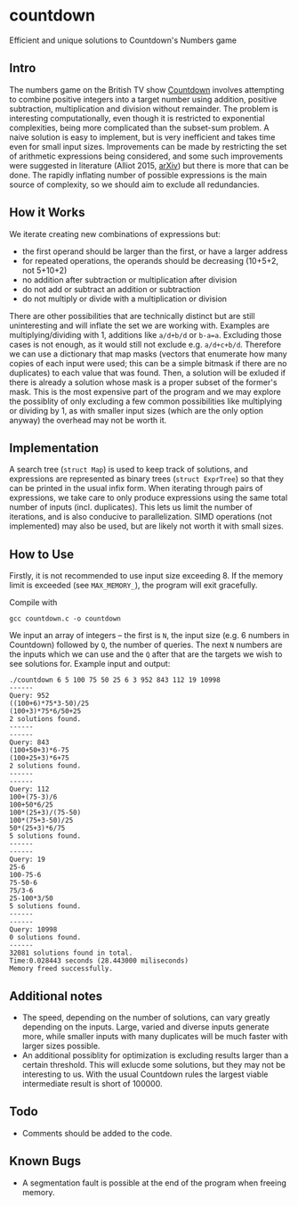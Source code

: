 # countdown
Efficient and unique solutions to Countdown's Numbers game

## Intro
The numbers game on the British TV show [Countdown](https://en.wikipedia.org/wiki/Countdown_(game_show))
involves attempting to combine positive integers into a target number
using addition, positive subtraction, multiplication and division
without remainder. The problem is interesting computationally, even though
it is restricted to exponential complexities, being more complicated than
the subset-sum problem. A naive solution is easy to implement, but is
very inefficient and takes time even for small input sizes. Improvements
can be made by restricting the set of arithmetic expressions being considered,
and some such improvements were suggested in literature (Alliot 2015,
[arXiv](https://arxiv.org/abs/1502.05450)) but there is more that can be done.
The rapidly inflating number of possible expressions is the main source
of complexity, so we should aim to exclude all redundancies.

## How it Works
We iterate creating new combinations of expressions but:
- the first operand should be larger than the first, or have a larger address
- for repeated operations, the operands should be decreasing (10+5+2, not 5+10+2)
- no addition after subtraction or multiplication after division
- do not add or subtract an addition or subtraction
- do not multiply or divide with a multiplication or division

There are other possibilities that are technically distinct but are still 
uninteresting and will inflate the set we are working with. Examples are
multiplying/dividing with 1, additions like `a/d+b/d` or `b-a=a`.
Excluding those cases is not enough, as it would still not exclude e.g. `a/d+c+b/d`.
Therefore we can use a dictionary that map masks (vectors that enumerate
how many copies of each input were used; this can be a simple bitmask if
there are no duplicates) to each value that was found.
Then, a solution will be exluded if there is already a solution
whose mask is a proper subset of the former's mask.
This is the most expensive part of the program and we may explore the possiblity
of only excluding a few common possibilities like multiplying or dividing by
1, as with smaller input sizes (which are the only option anyway) the
overhead may not be worth it.

## Implementation
A search tree (`struct Map`) is used to keep track of solutions, and 
expressions are represented as binary trees (`struct ExprTree`) so that 
they can be printed in the usual infix form. When iterating through pairs
of expressions, we take care to only produce expressions using the same 
total number of inputs (incl. duplicates). This lets us limit the number
of iterations, and is also conducive to parallelization. SIMD operations
(not implemented) may also be used, but are likely not worth it with 
small sizes.

## How to Use
Firstly, it is not recommended to use input size exceeding 8. If
the memory limit is exceeded (see `MAX_MEMORY_`), the program will exit gracefully.

Compile with 
```
gcc countdown.c -o countdown
```
We input an array of integers &ndash; the first is `N`, the input size
(e.g. 6 numbers in Countdown) followed by `Q`, the number of queries.
The next `N` numbers are the inputs which we can use and the `Q` after that
are the targets we wish to see solutions for. Example input and output:
```
./countdown 6 5 100 75 50 25 6 3 952 843 112 19 10998
------
Query: 952
((100+6)*75*3-50)/25
(100+3)*75*6/50+25
2 solutions found.
------
------
Query: 843
(100+50+3)*6-75
(100+25+3)*6+75
2 solutions found.
------
------
Query: 112
100+(75-3)/6
100+50*6/25
100*(25+3)/(75-50)
100*(75+3-50)/25
50*(25+3)*6/75
5 solutions found.
------
------
Query: 19
25-6
100-75-6
75-50-6
75/3-6
25-100*3/50
5 solutions found.
------
------
Query: 10998
0 solutions found.
------
32081 solutions found in total.
Time:0.028443 seconds (28.443000 miliseconds)
Memory freed successfully.
```

## Additional notes
- The speed, depending on the number of solutions, can vary greatly
depending on the inputs. Large, varied and diverse inputs generate more,
while smaller inputs with many duplicates will be much faster with
larger sizes possible. 
- An additional possiblity for optimization is excluding results larger
than a certain threshold. This will exlucde some solutions, but they
may not be interesting to us. With the usual Countdown rules
the largest viable intermediate result is short of 100000.

## Todo
- Comments should be added to the code.

## Known Bugs
- A segmentation fault is possible at the end of the program when freeing
memory. 
